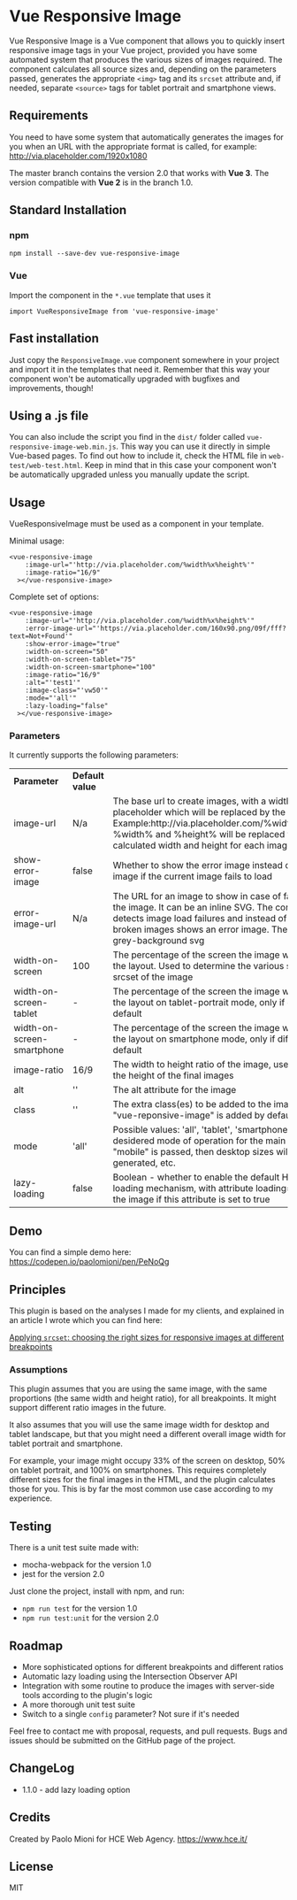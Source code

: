 # Vue Responsive Image

Vue Responsive Image is a Vue component that allows you to quickly 
insert responsive image tags in your Vue project, provided you have some automated 
system that produces the various sizes of images required. The component calculates 
all source sizes and, depending on the parameters passed, generates the appropriate
`<img>` tag and its `srcset` attribute and, if needed, separate `<source>` tags
 for tablet portrait and smartphone views.
 
## Requirements
You need to have some system that automatically generates the images for you
when an URL with the appropriate format is called, for example:
http://via.placeholder.com/1920x1080

The master branch contains the version 2.0 that works with **Vue 3**.
The version compatible with **Vue 2** is in the branch 1.0.
 
## Standard Installation

### npm

``` npm install --save-dev vue-responsive-image ``` 

### Vue

Import the component in the `*.vue` template that uses it

``` import VueResponsiveImage from 'vue-responsive-image' ```

## Fast installation

Just copy the `ResponsiveImage.vue` component somewhere in your project and import it in the templates that need it. 
Remember that this way your component won't be automatically upgraded with 
bugfixes and improvements, though! 

## Using a .js file

You can also include the script you find in the `dist/` folder called `vue-responsive-image-web.min.js`. This
way you can use it directly in simple Vue-based pages. To find out how to include it, check the HTML file in `web-test/web-test.html`.
Keep in mind that in this case your component won't be automatically upgraded unless you manually update the script.

## Usage
   
VueResponsiveImage must be used as a component in your template.

Minimal usage:

```
<vue-responsive-image
    :image-url="'http://via.placeholder.com/%width%x%height%'"
    :image-ratio="16/9"
  ></vue-responsive-image>
```

Complete set of options:

```
<vue-responsive-image
    :image-url="'http://via.placeholder.com/%width%x%height%'"
    :error-image-url="'https://via.placeholder.com/160x90.png/09f/fff?text=Not+Found'"
    :show-error-image="true"
    :width-on-screen="50"
    :width-on-screen-tablet="75"
    :width-on-screen-smartphone="100"
    :image-ratio="16/9"
    :alt="'test1'"
    :image-class="'vw50'"
    :mode="'all'"
    :lazy-loading="false"
  ></vue-responsive-image>
```

### Parameters

It currently supports the following parameters:

<table>
  <tr><td><b>Parameter</b></td><td><b>Default value</b></td><td></td></tr>
  <tr><td>image-url</td><td>N/a</td><td>The base url to create images, with a width and height placeholder which will be replaced by the component. Example:http://via.placeholder.com/%width%x%height%. %width% and %height% will be replaced with the calculated width and height for each image.</td></tr>
  <tr><td>show-error-image</td><td>false</td><td>Whether to show the error image instead of the broken image if the current image fails to load</td></tr>
  <tr><td>error-image-url</td><td>N/a</td><td>The URL for an image to show in case of failure to load the image. It can be an inline SVG. The component now detects image load failures and instead of showing broken images shows an error image. The default is a grey-background svg</td></tr>
  <tr><td>width-on-screen</td><td>100</td><td>The percentage of the screen the image will occupy in the layout. Used to determine the various s0izes for the srcset of the image</td></tr>
  <tr><td>width-on-screen-tablet</td><td>-</td><td>The percentage of the screen the image will occupy in the layout on tablet-portrait mode, only if different from default</td></tr>
  <tr><td>width-on-screen-smartphone</td><td>-</td><td>The percentage of the screen the image will occupy in the layout on smartphone mode, only if different from default</td></tr>
  <tr><td>image-ratio</td><td>16/9</td><td>The width to height ratio of the image, used to determine the height of the final images</td></tr>
  <tr><td>alt</td><td>''</td><td>The alt attribute for the image</td></tr>
  <tr><td>class</td><td>''</td><td>The extra class(es) to be added to the image. The class "vue-reponsive-image" is added by default</td></tr>
  <tr><td>mode</td><td>'all'</td><td>Possible values: 'all', 'tablet', 'smartphone', 'mobile'. The desidered mode of operation for the main image, if only "mobile" is passed, then desktop sizes will not be generated, etc.</td></tr>
  <tr><td>lazy-loading</td><td>false</td><td>Boolean - whether to enable the default HTML lazy loading mechanism, with attribute loading="lazy" set on the image if this attribute is set to true</td></tr>
</table>


## Demo
You can find a simple demo here: https://codepen.io/paolomioni/pen/PeNoQg


## Principles
This plugin is based on the analyses I made for my clients, and explained in an article I wrote which you can find here:

[Applying `srcset`: choosing the right sizes for responsive images at different breakpoints](https://medium.com/hceverything/applying-srcset-choosing-the-right-sizes-for-responsive-images-at-different-breakpoints-a0433450a4a3)


### Assumptions
This plugin assumes that you are using the same image, with the same proportions (the same width and height ratio), for all breakpoints. It might support different ratio images in the future.

It also assumes that you will use the same image width for desktop and tablet landscape, but that you might need a different overall image width for tablet portrait and smartphone. 

For example, your image might occupy 33% of the screen on desktop, 50% on tablet portrait, and 100% on smartphones. This requires completely different
sizes for the final images in the HTML, and the plugin calculates those for you.
This is by far the most common use case according to my experience.

## Testing
There is a unit test suite made with:
- mocha-webpack for the version 1.0
- jest for the version 2.0

Just clone the project, install with npm, and run:
- `npm run test` for the version 1.0
- `npm run test:unit` for the version 2.0

## Roadmap

- More sophisticated options for different breakpoints and different ratios
- Automatic lazy loading using the Intersection Observer API
- Integration with some routine to produce the images with server-side tools 
according to the plugin's logic
- A more thorough unit test suite
- Switch to a single `config` parameter? Not sure if it's needed

Feel free to contact me with proposal, requests, and pull requests.
Bugs and issues should be submitted on the GitHub page of the project. 

## ChangeLog 

- 1.1.0 - add lazy loading option

## Credits 
Created by Paolo Mioni for HCE Web Agency.
https://www.hce.it/

## License
MIT
